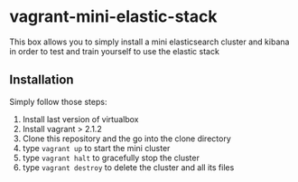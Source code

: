 # vagrant-mini-elastic-stack
This box allows you to simply install a mini elasticsearch cluster and kibana in order to test and train yourself to use the elastic stack
## Installation
Simply follow those steps:
1. Install last version of virtualbox
2. Install vagrant > 2.1.2
3. Clone this repository and the go into the clone directory
4. type `vagrant up` to start the mini cluster
5. type `vagrant halt` to gracefully stop the cluster
6. type `vagrant destroy` to delete the cluster and all its files
